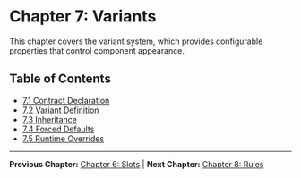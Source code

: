 # Chapter 7: Variants

This chapter covers the variant system, which provides configurable properties that control component appearance.

## Table of Contents

- [7.1 Contract Declaration](./7.1-contract-declaration.md)
- [7.2 Variant Definition](./7.2-variant-definition.md)
- [7.3 Inheritance](./7.3-inheritance.md)
- [7.4 Forced Defaults](./7.4-forced-defaults.md)
- [7.5 Runtime Overrides](./7.5-runtime-overrides.md)

---

**Previous Chapter:** [Chapter 6: Slots](../06-slots/index.md) | **Next Chapter:** [Chapter 8: Rules](../08-rules/index.md)
